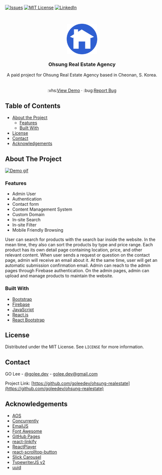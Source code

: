<!--
*** Thanks for checking out this README Template. If you have a suggestion that would
*** make this better, please fork the repo and create a pull request or simply open
*** an issue with the tag "enhancement".
*** Thanks again! Now go create something AMAZING! :D
-->





<!-- PROJECT SHIELDS -->
<!--
*** I'm using markdown "reference style" links for readability.
*** Reference links are enclosed in brackets [ ] instead of parentheses ( ).
*** See the bottom of this document for the declaration of the reference variables
*** for contributors-url, forks-url, etc. This is an optional, concise syntax you may use.
*** https://www.markdownguide.org/basic-syntax/#reference-style-links
-->
[![Issues][issues-shield]][issues-url]
[![MIT License][license-shield]][license-url]
[![LinkedIn][linkedin-shield]][linkedin-url]



<!-- PROJECT LOGO -->
<br />
<p align="center">
  <a href="https://github.com/goleedev/ohsung-realestate">
    <img align="center" width="100px" src="./src/images/icon.png"/>
  </a>

  <h3 align="center">Ohsung Real Estate Agency</h3>

  <p align="center">
    A paid project for Ohsung Real Estate Agency based in Cheonan, S. Korea.
    <br />
    <br />
    <br />
    :vhs:<a href="https://5sungbds.com">View Demo</a>
    ·
    :bug:<a href="https://github.com/goleedev/ohsung-realestate/issues">Report Bug</a>
  </p>
</p>



<!-- TABLE OF CONTENTS -->
## Table of Contents

* [About the Project](#about-the-project)
  * [Features](#features)
  * [Built With](#built-with)
* [License](#license)
* [Contact](#contact)
* [Acknowledgements](#acknowledgements)



<!-- ABOUT THE PROJECT -->
## About The Project

[![Demo gif][product-screenshot]](https://5sungbds.com)

### Features
  - Admin User
  - Authentication
  - Contact form
  - Content Management System
  - Custom Domain
  - In-site Search
  - In-site Filter
  - Mobile Friendly Browsing

User can search for products with the search bar inside the website. In the mean time, they also can sort the products by type and price range. Each product has its own detail page containing location, price, and other relevant content. 
When user sends a request or question on the contact page, admin will receive an email about it. At the same time, user will get an automatic submission confirmation email. 
Admin can reach to the admin pages through Firebase authentication. On the admin pages, admin can upload and manage products to maintain the website.

### Built With

* [Bootstrap](https://getbootstrap.com)
* [Firebase](https://firebase.google.com/)
* [JavaScript](https://developer.mozilla.org/ko/docs/Web/JavaScript)
* [React.js](https://firebase.google.com/)
* [React Bootstrap](https://react-bootstrap.github.io/)




<!-- LICENSE -->
## License

Distributed under the MIT License. See `LICENSE` for more information.



<!-- CONTACT -->
## Contact

GO Lee - [@golee.dev](https://www.instagram.com/golee.dev/) - golee.dev@gmail.com

Project Link: [https://github.com/goleedev/ohsung-realestate](https://github.com/goleedev/ohsung-realestate)



<!-- ACKNOWLEDGEMENTS -->
## Acknowledgements

* [AOS](https://michalsnik.github.io/aos/)
* [Concurrently](https://github.com/kimmobrunfeldt/concurrently#readme)
* [EmailJS](https://www.emailjs.com/)
* [Font Awesome](https://fontawesome.com)
* [GitHub Pages](https://pages.github.com)
* [react-linkify](https://tasti.github.io/react-linkify/)
* [ReactPlayer](https://github.com/CookPete/react-player)
* [react-scrolltop-button](https://github.com/graysonhicks/react-scrolltop-button)
* [Slick Carousel](https://kenwheeler.github.io/slick)
* [TypewriterJS v2](https://github.com/tameemsafi/typewriterjs#readme)
* [uuid](https://github.com/uuidjs/uuid)





<!-- MARKDOWN LINKS & IMAGES -->
<!-- https://www.markdownguide.org/basic-syntax/#reference-style-links -->
[issues-shield]: https://img.shields.io/github/issues-raw/goleedev/ohsung-realestate
[issues-url]: https://github.com/goleedev/ohsung-realestate/issues
[license-shield]: https://img.shields.io/github/license/goleedev/ohsung-realestate
[license-url]: https://github.com/goleedev/ohsung-realestate/LICENSE.txt
[linkedin-shield]: https://img.shields.io/badge/-LinkedIn-black.svg?style=flat-square&logo=linkedin&colorB=555
[linkedin-url]: https://linkedin.com/in/goleedev
[product-screenshot]: ./src/images/ohsung.gif
